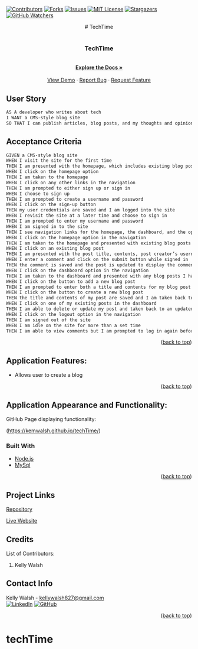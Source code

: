[![Contributors][contributors-shield]][contributors-url]
[![Forks][forks-shield]][forks-url]
[![Issues][issues-shield]][issues-url]
[![MIT License][license-shield]][license-url]
[![Stargazers][stars-shield]][stars-url]
[![GitHub Watchers][github-watchers]][github-watchers-url]

<div align="center">
# TechTime </div>

<!-- PROJECT LOGO -->
<br />
<div align="center">
  <a href="https://kemwalsh.github.io/techTime">
  </a>

<h3 align="center">TechTime</h3>

  <p align="center">
    <br />
    <a href="https://github.com/kemwalsh/techTime"><strong>Explore the Docs »</strong></a>
    <br />
    <br />
    <a href="https://kemwalsh.github.io/techTime/">View Demo</a>
    ·
    <a href="https://github.com/kemwalsh/techTime/issues">Report Bug</a>
    ·
    <a href="https://github.com/kemwalsh/techTime/issues">Request Feature</a>
  </p>
</div>

## User Story

```md
AS A developer who writes about tech
I WANT a CMS-style blog site
SO THAT I can publish articles, blog posts, and my thoughts and opinions
```

## Acceptance Criteria

```md
GIVEN a CMS-style blog site
WHEN I visit the site for the first time
THEN I am presented with the homepage, which includes existing blog posts if any have been posted; navigation links for the homepage and the dashboard; and the option to log in
WHEN I click on the homepage option
THEN I am taken to the homepage
WHEN I click on any other links in the navigation
THEN I am prompted to either sign up or sign in
WHEN I choose to sign up
THEN I am prompted to create a username and password
WHEN I click on the sign-up button
THEN my user credentials are saved and I am logged into the site
WHEN I revisit the site at a later time and choose to sign in
THEN I am prompted to enter my username and password
WHEN I am signed in to the site
THEN I see navigation links for the homepage, the dashboard, and the option to log out
WHEN I click on the homepage option in the navigation
THEN I am taken to the homepage and presented with existing blog posts that include the post title and the date created
WHEN I click on an existing blog post
THEN I am presented with the post title, contents, post creator’s username, and date created for that post and have the option to leave a comment
WHEN I enter a comment and click on the submit button while signed in
THEN the comment is saved and the post is updated to display the comment, the comment creator’s username, and the date created
WHEN I click on the dashboard option in the navigation
THEN I am taken to the dashboard and presented with any blog posts I have already created and the option to add a new blog post
WHEN I click on the button to add a new blog post
THEN I am prompted to enter both a title and contents for my blog post
WHEN I click on the button to create a new blog post
THEN the title and contents of my post are saved and I am taken back to an updated dashboard with my new blog post
WHEN I click on one of my existing posts in the dashboard
THEN I am able to delete or update my post and taken back to an updated dashboard
WHEN I click on the logout option in the navigation
THEN I am signed out of the site
WHEN I am idle on the site for more than a set time
THEN I am able to view comments but I am prompted to log in again before I can add, update, or delete comments
```

<p align="right">(<a href="#top">back to top</a>)</p>

## Application Features:

- Allows user to create a blog

<p align="right">(<a href="#top">back to top</a>)</p>

## Application Appearance and Functionality:

GitHub Page displaying functionality:

(https://kemwalsh.github.io/techTime/)

### Built With

- [Node.js](https://nodejs.org/en/)
- [MySql](https://www.mysql.com/)

<p align="right">(<a href="#top">back to top</a>)</p>

## Project Links

[Repository](https://github.com/kemwalsh/techTime)

[Live Website](https://kemwalsh.github.io/techTime/)

## Credits

List of Contributors:

1. Kelly Walsh

## Contact Info

Kelly Walsh - kellywalsh827@gmail.com
<br>
[![LinkedIn][linkedin-shield]][linkedin-url-kelly] [![GitHub][github-shield]][github-url-kelly] </br>

<p align="right">(<a href="#top">back to top</a>)</p>

<!-- MARKDOWN LINKS & IMAGES -->
<!-- https://www.markdownguide.org/basic-syntax/#reference-style-links -->

[contributors-shield]: https://img.shields.io/github/contributors/kemwalsh/techTime.svg?style=for-the-badge
[contributors-url]: https://github.com/kemwalsh/techTime/graphs/contributors
[forks-shield]: https://img.shields.io/github/forks/kemwalsh/techTime.svg?style=for-the-badge
[forks-url]: https://github.com/kemwalsh/techTime/network/members
[stars-shield]: https://img.shields.io/github/stars/kemwalsh/techTime?style=social
[stars-url]: https://github.com/kemwalsh/techTime/stargazers
[issues-shield]: https://img.shields.io/github/issues/kemwalsh/techTime.svg?style=for-the-badge
[issues-url]: https://github.com/kemwalsh/techTime/issues
[license-shield]: https://img.shields.io/github/license/kemwalsh/techTime?style=for-the-badge
[license-url]: https://github.com/kemwalsh/techTime/blob/master/LICENSE
[linkedin-shield]: https://img.shields.io/badge/-LinkedIn-black.svg?style=for-the-badge&logo=linkedin&colorB=555
[linkedin-url-kelly]: https://www.linkedin.com/in/kellywalsh001/
[github-shield]: https://img.shields.io/badge/-Github-blueviolet.svg?style=for-the-badge&logo=Github&colorB=555
[github-url-kelly]: https://github.com/kemwalsh
[github-watchers]: https://img.shields.io/github/watchers/kemwalsh/techTime?style=social
[github-watchers-url]: https://github.com/kemwalsh/techTime/watchers

# techTime
